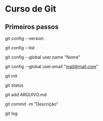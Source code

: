 # Curso de Git

## Primeiros passos

git config --version

git config --list

git config --global user.name "Nome"

git config --global user.email "mail@mail.com"

git init

git status

git add ARQUIVO.md

git commit -m "Descrição"

git log